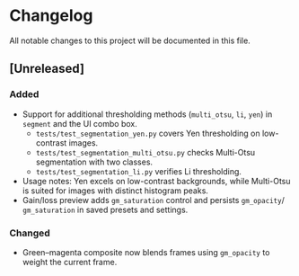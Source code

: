 # Changelog

All notable changes to this project will be documented in this file.

## [Unreleased]
### Added
- Support for additional thresholding methods (`multi_otsu`, `li`, `yen`) in `segment` and the UI combo box.
  - `tests/test_segmentation_yen.py` covers Yen thresholding on low-contrast images.
  - `tests/test_segmentation_multi_otsu.py` checks Multi-Otsu segmentation with two classes.
  - `tests/test_segmentation_li.py` verifies Li thresholding.
- Usage notes: Yen excels on low-contrast backgrounds, while Multi-Otsu is suited for images with distinct histogram peaks.
- Gain/loss preview adds `gm_saturation` control and persists `gm_opacity`/
  `gm_saturation` in saved presets and settings.

### Changed
- Green–magenta composite now blends frames using `gm_opacity` to weight the current frame.

